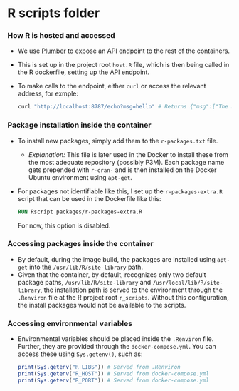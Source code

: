 # R scripts folder

### How R is hosted and accessed

- We use [Plumber](https://www.rplumber.io) to expose an API endpoint to the rest of the containers.
- This is set up in the project root `host.R` file, which is then being called in the R dockerfile, setting up the API endpoint.
- To make calls to the endpoint, either `curl` or access the relevant address, for exmple:

  ```bash
  curl "http://localhost:8787/echo?msg=hello" # Returns {"msg":["The message is: 'hello'"]}
  ```

### Package installation inside the container

- To install new packages, simply add them to the `r-packages.txt` file.
  - *Explanation:* This file is later used in the Docker to install these from the most adequate repository (possibly P3M). Each package name gets prepended with `r-cran-` and is then installed on the Docker Ubuntu environment using `apt-get`.
- For packages not identifiable like this, I set up the `r-packages-extra.R` script that can be used in the Dockerfile like this:

    ```Dockerfile
    RUN Rscript packages/r-packages-extra.R
    ```

    For now, this option is disabled.


### Accessing packages inside the container

- By default, during the image build, the packages are installed using `apt-get` into the `/usr/lib/R/site-library` path.
- Given that the container, by default, recognizes only two default package paths, `/usr/lib/R/site-library` and `/usr/local/lib/R/site-library`, the installation path is served to the environment through the `.Renviron` file at the R project root `r_scripts`. Without this configuration, the install packages would not be available to the scripts.

### Accessing environmental variables

- Environmental variables should be placed inside the `.Renviron` file. Further, they are provided through the `docker-compose.yml`. You can access these using `Sys.getenv()`, such as:

  ```R
  print(Sys.getenv("R_LIBS")) # Served from .Renviron
  print(Sys.getenv("R_HOST")) # Served from docker-compose.yml
  print(Sys.getenv("R_PORT")) # Served from docker-compose.yml
  ```